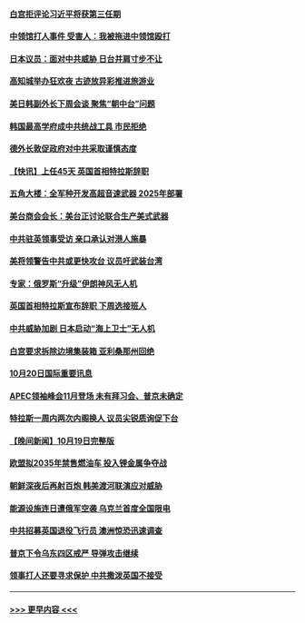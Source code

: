 #### [白宫拒评论习近平将获第三任期](../pages/prog202/a103556015.md?t=10210501) 
#### [中领馆打人事件 受害人：我被拖进中领馆殴打](../pages/prog202/a103556031.md?t=10210501) 
#### [日本议员：面对中共威胁 日台并肩寸步不让](../pages/prog202/a103556039.md?t=10210501) 
#### [高知城举办狂欢夜 古迹放异彩推进旅游业](../pages/prog202/a103556041.md?t=10210501) 
#### [美日韩副外长下周会谈 聚焦“朝中台”问题](../pages/prog202/a103555997.md?t=10210501) 
#### [韩国最高学府成中共统战工具 市民拒绝](../pages/prog202/a103556027.md?t=10210501) 
#### [德外长敦促政府对中共采取谨慎态度](../pages/prog202/a103556005.md?t=10210501) 
#### [【快讯】上任45天 英国首相特拉斯辞职](../pages/prog202/a103556023.md?t=10210501) 
#### [五角大楼：全军种开发高超音速武器 2025年部署](../pages/prog202/a103555882.md?t=10210501) 
#### [美台商会会长：美台正讨论联合生产美式武器](../pages/prog202/a103555855.md?t=10210501) 
#### [中共驻英领事受访 亲口承认对港人施暴](../pages/prog202/a103555838.md?t=10210501) 
#### [美将领警告中共或更快攻台 议员吁武装台湾](../pages/prog202/a103555836.md?t=10210501) 
#### [专家：俄罗斯“升级”伊朗神风无人机](../pages/prog202/a103555746.md?t=10210501) 
#### [英国首相特拉斯宣布辞职 下周选接班人](../pages/prog202/a103555829.md?t=10210501) 
#### [中共威胁加剧 日本启动“海上卫士”无人机](../pages/prog202/a103555737.md?t=10210501) 
#### [白宫要求拆除边境集装箱 亚利桑那州回绝](../pages/prog202/a103555754.md?t=10210501) 
#### [10月20日国际重要讯息](../pages/prog202/a103555715.md?t=10210501) 
#### [APEC领袖峰会11月登场 未有拜习会、普京未确定](../pages/prog202/a103555636.md?t=10210501) 
#### [特拉斯一周内两次内阁换人 议员尖锐质询促下台](../pages/prog202/a103555601.md?t=10210501) 
#### [【晚间新闻】10月19日完整版](../pages/prog202/a103555471.md?t=10210501) 
#### [欧盟拟2035年禁售燃油车 投入锂金属争夺战](../pages/prog202/a103555529.md?t=10210501) 
#### [朝鲜深夜后再射百炮 韩美渡河联演应对威胁](../pages/prog202/a103555476.md?t=10210501) 
#### [能源设施连日遭俄军空袭 乌克兰首度全国限电](../pages/prog202/a103555473.md?t=10210501) 
#### [中共招募英国退役飞行员 澳洲惊恐迅速调查](../pages/prog202/a103555329.md?t=10210501) 
#### [普京下令乌东四区戒严 导弹攻击继续](../pages/prog202/a103555354.md?t=10210501) 
#### [领事打人还要寻求保护 中共撒泼英国不接受](../pages/prog202/a103555336.md?t=10210501) 

----
#### [ >>> 更早内容 <<< ](../indexes/prog202-earlier.md)
